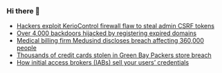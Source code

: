 ### Hi there 👋

<!--START_SECTION:feed-->
* [Hackers exploit KerioControl firewall flaw to steal admin CSRF tokens](https://www.bleepingcomputer.com/news/security/hackers-exploit-keriocontrol-firewall-flaw-to-steal-admin-csrf-tokens/)
* [Over 4,000 backdoors hijacked by registering expired domains](https://www.bleepingcomputer.com/news/security/over-4-000-backdoors-hijacked-by-registering-expired-domains/)
* [Medical billing firm Medusind discloses breach affecting 360,000 people](https://www.bleepingcomputer.com/news/security/medical-billing-firm-medusind-discloses-breach-affecting-360-000-people/)
* [Thousands of credit cards stolen in Green Bay Packers store breach](https://www.bleepingcomputer.com/news/security/thousands-of-credit-cards-stolen-in-green-bay-packers-store-breach/)
* [How initial access brokers (IABs) sell your users’ credentials](https://www.bleepingcomputer.com/news/security/how-initial-access-brokers-iabs-sell-your-users-credentials/)
<!--END_SECTION:feed-->

<!--
**frankenk/frankenk** is a ✨ _special_ ✨ repository because its `README.md` (this file) appears on your GitHub profile.

Here are some ideas to get you started:

- 🔭 I’m currently working on ...
- 🌱 I’m currently learning ...
- 👯 I’m looking to collaborate on ...
- 🤔 I’m looking for help with ...
- 💬 Ask me about ...
- 📫 How to reach me: ...
- 😄 Pronouns: ...
- ⚡ Fun fact: ...
-->



